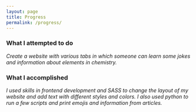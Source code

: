 ```yaml
---
layout: page
title: Progress
permalink: /progress/
---
```


<h3>What I attempted to do</h3>
<i>Create a website with various tabs in which someone can learn some jokes and information about elements in chemistry.</i>

<h3>What I accomplished</h3>
<i>I used skills in frontend development and SASS to change the layout of my website and add text with different styles and colors. I also used python to run a few scripts and print emojis and information from articles.</i>